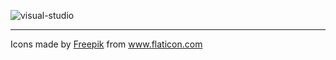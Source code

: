 ![visual-studio](https://user-images.githubusercontent.com/8418700/141210659-39697c76-fb68-4f3f-a5de-302e1376f582.png)


<hr/>
<div>Icons made by <a href="https://www.freepik.com" title="Freepik">Freepik</a> from <a href="https://www.flaticon.com/" title="Flaticon">www.flaticon.com</a></div>

